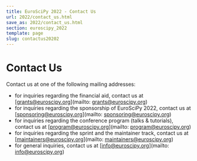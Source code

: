 ```yaml
---
title: EuroSciPy 2022 - Contact Us
url: 2022/contact_us.html
save_as: 2022/contact_us.html
section: euroscipy_2022
template: page
slug: contactus20202
---
```


# Contact Us

Contact us at one of the following mailing addresses:

- for inquiries regarding the financial aid, contact us at [grants@euroscipy.org](mailto: grants@euroscipy.org)
- for inquiries regarding the sponsorship of EuroSciPy 2022, contact us at [sponsoring@euroscipy.org](mailto: sponsoring@euroscipy.org)
- for inquiries regarding the conference program (talks & tutorials), contact us at [program@euroscipy.org](mailto: program@euroscipy.org)
- for inquiries regarding the sprint and the maintainer track, contact us at [maintainers@euroscipy.org](mailto: maintainers@euroscipy.org)
- for general inquiries, contact us at [info@euroscipy.org](mailto: info@euroscipy.org)
